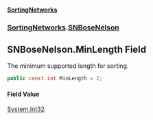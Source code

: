 #### [SortingNetworks](index.md 'index')
### [SortingNetworks](SortingNetworks.md 'SortingNetworks').[SNBoseNelson](SortingNetworks_SNBoseNelson.md 'SortingNetworks.SNBoseNelson')
## SNBoseNelson.MinLength Field
The minimum supported length for sorting.  
```csharp
public const int MinLength = 2;
```
#### Field Value
[System.Int32](https://docs.microsoft.com/en-us/dotnet/api/System.Int32 'System.Int32')

